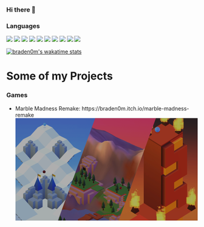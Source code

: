 ### Hi there 👋

### Languages
<div>
<img src="https://img.shields.io/badge/C%2B%2B-00239C?style=for-the-badge&logo=c%2B%2B&logoColor=white" />
<img src="https://img.shields.io/badge/Java-ED8B00?style=for-the-badge&logo=java&logoColor=white" />
<img src="https://img.shields.io/badge/Python-FFD43B?style=for-the-badge&logo=python&logoColor=blue" />
<img src="https://img.shields.io/badge/Anaconda-black?style=for-the-badge&logo=Anaconda&logoColor=3eb049" />
<img src="https://img.shields.io/badge/Unity-cccccc?style=for-the-badge&logo=Unity&logoColor=4c4c4c" />
<img src="https://img.shields.io/badge/HTML5-E34F26?style=for-the-badge&logo=html5&logoColor=white" />
<img src="https://img.shields.io/badge/JavaScript-323330?style=for-the-badge&logo=javascript&logoColor=F7DF1E" />
<img src="https://img.shields.io/badge/React-222222?style=for-the-badge&logo=react&logoColor=02d7ff" />
<img src="https://img.shields.io/badge/CSS3-1572B6?style=for-the-badge&logo=css3&logoColor=white" />
<img src="https://img.shields.io/badge/LaTeX-47A141?style=for-the-badge&logo=LaTeX&logoColor=white" />

 </div>
 
[![braden0m's wakatime stats](https://github-readme-stats.vercel.app/api/wakatime?username=braden0m&count_private=true&theme=merko&show_icons=true)](https://wakatime.com/@braden0m)
<!-- [![braden0m's GitHub stats](https://github-readme-stats.vercel.app/api?username=braden0m&theme=merko&show_icons=true)](https://github.com/braden0m/github-readme-stats) -->
 <!--START_SECTION:waka-->

 <h1>Some of my Projects</h1>
 <h3>Games</h3>
 <ul> 
  <li>Marble Madness Remake: https://braden0m.itch.io/marble-madness-remake <img src = "./MM.png" /></li>
 </ul>
 
<!--END_SECTION:waka-->
<!--
**braden0m/braden0m** is a ✨ _special_ ✨ repository because its `README.md` (this file) appears on your GitHub profile.

Here are some ideas to get you started:

- 🔭 I’m currently working on ...
- 🌱 I’m currently learning ...
- 👯 I’m looking to collaborate on ...
- 🤔 I’m looking for help with ...
- 💬 Ask me about ...
- 📫 How to reach me: ...
- 😄 Pronouns: ...
- ⚡ Fun fact: ...
-->
